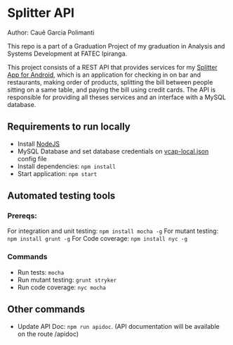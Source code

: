 # Splitter API
Author: Cauê Garcia Polimanti

This repo is a part of a Graduation Project of my graduation in Analysis and Systems Development at FATEC Ipiranga. 

This project consists of a REST API that provides services for my [Splitter App for Android](https://github.com/CaueP/SplitterApp), which is an application for checking in on bar and restaurants, making order of products, splitting the bill between people sitting on a same table, and paying the bill using credit cards. The API is responsible for providing all theses services and an interface with a MySQL database.

## Requirements to run locally
- Install [NodeJS](https://nodejs.org/)
- MySQL Database and set database credentials on [vcap-local.json](vcap-local.json) config file
- Install dependencies: `npm install`
- Start application: `npm start`

## Automated testing tools

### Prereqs: 
For integration and unit testing: `npm install mocha -g`
For mutant testing: `npm install grunt -g`
For Code coverage: `npm install nyc -g`

### Commands
- Run tests: `mocha`
- Run mutant testing: `grunt stryker`
- Run code coverage: `nyc mocha`

## Other commands
- Update API Doc: `npm run apidoc`. (API documentation will be available on the route /apidoc)